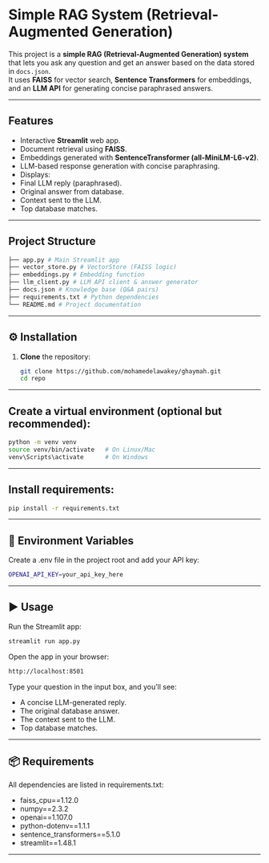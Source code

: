 # Simple RAG System (Retrieval-Augmented Generation)

This project is a **simple RAG (Retrieval-Augmented Generation) system** that lets you ask any question and get an answer based on the data stored in `docs.json`.  
It uses **FAISS** for vector search, **Sentence Transformers** for embeddings, and an **LLM API** for generating concise paraphrased answers.

---

## Features
- Interactive **Streamlit** web app.
- Document retrieval using **FAISS**.
- Embeddings generated with **SentenceTransformer (all-MiniLM-L6-v2)**.
- LLM-based response generation with concise paraphrasing.
- Displays:
- Final LLM reply (paraphrased).
- Original answer from database.
- Context sent to the LLM.
- Top database matches.

---

## Project Structure
```bash
├── app.py # Main Streamlit app
├── vector_store.py # VectorStore (FAISS logic)
├── embeddings.py # Embedding function
├── llm_client.py # LLM API client & answer generator
├── docs.json # Knowledge base (Q&A pairs)
├── requirements.txt # Python dependencies
└── README.md # Project documentation
```

---

## ⚙️ Installation

1. **Clone** the repository:
   ```bash
   git clone https://github.com/mohamedelawakey/ghaymah.git
   cd repo
   ```
   
--- 

## Create a virtual environment (optional but recommended):
   ```bash
   python -m venv venv
   source venv/bin/activate   # On Linux/Mac
   venv\Scripts\activate      # On Windows
   ```

---

## Install requirements:
   ```bash
   pip install -r requirements.txt
   ```

---

## 🔑 Environment Variables
Create a .env file in the project root and add your API key:
   ```bash
   OPENAI_API_KEY=your_api_key_here
   ```

---

## ▶️ Usage

Run the Streamlit app:
   ```bash
   streamlit run app.py
   ```
Open the app in your browser:
   ```bash
   http://localhost:8501
   ```
Type your question in the input box, and you’ll see:
- A concise LLM-generated reply.
- The original database answer.
- The context sent to the LLM.
- Top database matches.

---

## 📦 Requirements

All dependencies are listed in requirements.txt:
- faiss_cpu==1.12.0
- numpy==2.3.2
- openai==1.107.0
- python-dotenv==1.1.1
- sentence_transformers==5.1.0
- streamlit==1.48.1

---